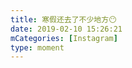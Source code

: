 ```yaml
---
title: 寒假还去了不少地方😶
date: 2019-02-10 15:26:21
mCategories: [Instagram]
type: moment
---
```


<div id="pics-20190210152621"></div>

<script>
var data = [
    {"link": "2019-02-10_020833.jpg", "type": "photo"}
];
picsRender(data, "pics-20190210152621");
</script>
